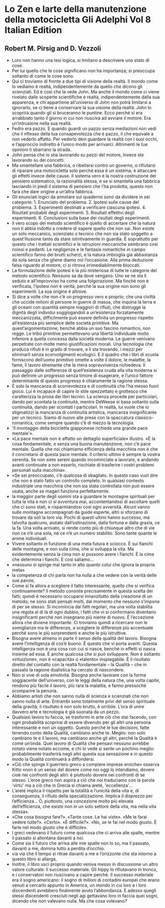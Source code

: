 # Lo Zen e larte della manutenzione della motocicletta Gli Adelphi Vol 8 Italian Edition
## Robert M. Pirsig and D. Vezzoli
- Loro non hanno una tesi logica, si limitano a descrivere uno stato di cose.
- Per lui quello che le cose significano non ha importanza; si preoccupa soltanto di come le cose sono.
- Qui ci troviamo di fronte a due tipi di visione della realtà. Il mondo come lo vediamo è realtà, indipendentemente da quello che dicono gli scienziati. Ed è così che la vede John. Ma anche il mondo come ci viene rivelato dalle scoperte scientifiche è realtà, indipendentemente dalla sua apparenza, e chi appartiene all’universo di John non potrà limitarsi a ignorarlo, se ci tiene a conservare la sua visione della realtà. John lo scoprirà quando gli si bruceranno le puntine. Ecco perché si era arrabbiato tanto il giorno in cui non riusciva ad avviare il motore. Era un’intrusione nella sua realtà.
- Fedro era pazzo. E quando guardi un pazzo senza mediazioni non vedi che il riflesso della tua consapevolezza che è pazzo, il che equivale a non vederlo affatto. Per vederlo devi guardare la realtà con i suoi occhi, e l’approccio indiretto è l’unico modo per arrivarci. Altrimenti le tue opinioni ti sbarrano la strada.
- John pensa che io stia lavorando su pezzi del motore, invece sto lavorando su dei concetti.
- Ma smantellare una fabbrica, o ribellarsi contro un governo, o rifiutarsi di riparare una motocicletta solo perché essa è un sistema, è attaccare gli effetti invece delle cause. Il sistema vero è la nostra costruzione del pensiero sistematico, la razionalità stessa, e se si smantella una fabbrica lasciando in piedi il sistema di pensiero che l’ha prodotta, questo non farà che dare origine a un’altra fabbrica.
- Gli enunciati logici da annotare sul quaderno sono da dividere in sei categorie: 1. Enunciato del problema. 2. Ipotesi sulle cause del problema. 3. Esperimenti destinati a verificare ciascuna ipotesi. 4. Risultati probabili degli esperimenti. 5. Risultati effettivi degli esperimenti. 6. Conclusioni sulla base dei risultati degli esperimenti.
- Il vero scopo del metodo scientifico è quello di accertare che la natura non ti abbia indotto a credere di sapere quello che non sai. Non esiste un solo meccanico, scienziato o tecnico che non sia stato soggetto a quest’illusione tanto da stare istintivamente in guardia. È soprattutto per questo che i trattati scientifici e le istruzioni meccaniche sembrano così noiosi e pedanti. Le negligenze e le fantasie romantiche in campo scientifico fanno dei brutti scherzi, e la natura imbroglia già abbastanza da sola senza che gliene diamo noi l’occasione. Alla prima deduzione falsa riguardo al motore, ci si ritrova irrimediabilmente bloccati.
- La formulazione delle ipotesi è la più misteriosa di tutte le categorie del metodo scientifico. Nessuno sa da dove vengano. Uno se ne sta lì seduto e all’improvviso ha come una folgorazione. Ma finché non è verificata, l’ipotesi non è verità, perché la sua origine non sono gli esperimenti. La sua origine è altrove.
- Si dice a volte che non c’è un progresso vero e proprio; che una civiltà che uccide milioni di persone in guerre di massa, che inquina la terra e gli oceani con quantità sempre maggiori di rifiuti, che distrugge la dignità degli individui soggiogandoli a un’esistenza forzatamente meccanizzata, difficilmente può essere definita un progresso rispetto all’esistenza più semplice delle società primitive. Ma quest’argomentazione, benché abbia un suo fascino romantico, non regge. Le tribù primitive permettevano una libertà individuale molto inferiore a quella concessa dalla società moderna. Le guerre venivano perpetrate con molte meno giustificazioni morali. Una tecnologia che produca rifiuti è in grado di trovare, e li sta trovando, i mezzi per eliminarli senza sconvolgimenti ecologici. E il quadro che i libri di scuola forniscono dell’uomo primitivo omette a volte il dolore, le malattie, la fame, il lavoro stremante che la mera sopravvivenza richiedeva. Il passaggio dalle sofferenze di quell’esistenza cruda alla vita moderna si può definire un progresso senza timore di esagerare, e l’unico fattore determinante di questo progresso è chiaramente la ragione stessa.
- È solo la mancanza di scorrevolezza e di continuità che l’ha messo fuori gioco. Lui è incapace di capire lo stile spezzettato e grottesco che caratterizza la prosa dei libri tecnici. La scienza procede per particolari, dando per scontata la continuità, mentre DeWeese si basa soltanto sulla continuità, dando per scontati i particolari. In realtà, lui vuole che io stigmatizzi la mancanza di continuità artistica, mancanza insignificante per un tecnico. Siamo di nuovo alle prese con la spaccatura classico-romantica, come sempre quando c’è di mezzo la tecnologia.
- 'Il montaggio della bicicletta giapponese richiede una grande pace mentale'».
- «La pace mentale non è affatto un dettaglio superficiale» illustro. «È la cosa fondamentale, e senza una buona manutenzione, non c’è pace mentale. Quella che noi chiamiamo efficienza della macchina non è che il concretarsi di questa pace mentale. Il criterio ultimo è sempre la vostra serenità. Se non siete sereni quando incominciate a lavorare, e andando avanti continuate a non esserlo, rischiate di trasferire i vostri problemi personali sulla macchina».
- «Se sei preoccupato, c’è qualcosa di sbagliato. In questo caso vuol dire che non è stato fatto un controllo completo. In qualsiasi contesto industriale una macchina che non sia stata controllata non può essere usata, anche se magari funziona perfettamente.
- la maggior parte degli uomini sta a guardare le montagne spirituali per tutta la vita e non ci si avventura mai, accontentandosi di ascoltare quelli che ci sono stati, e risparmiandosi così ogni avversità. Alcuni vanno sulle montagne accompagnati da guide esperte, altri si sforzano di trovare da soli la loro via. Pochi di questi ultimi hanno successo, ma talvolta qualcuno, aiutato dall’ostinazione, dalla fortuna e dalla grazia, ce la fa. Una volta arrivato, si rende conto più di chiunque altro che di vie non ce n’è una sola, né ce n’è un numero stabilito. Sono tante quante le anime individuali.
- Vivere soltanto in funzione di una meta futura è sciocco. È sui fianchi delle montagne, e non sulla cima, che si sviluppa la vita. Ma evidentemente senza la cima non si possono avere i fianchi. È la cima che determina i fianchi. E così saliamo…
- «nessuno si spinge mai tanto in alto quanto colui che ignora la propria meta»
- la competenza di chi parla non ha nulla a che vedere con la verità delle sue parole,
- Come si fa allora a scegliere il fatto interessante, quello che si verifica continuamente? Il metodo consiste precisamente in questa scelta dei fatti; quindi è necessario occuparsi innanzitutto della creazione di un metodo; ne sono stati pensati molti, dal momento che nessuno s’impone di per se stesso. Si incomincia dai fatti regolari, ma una volta stabilita una regola al di là di ogni dubbio, i fatti che vi si conformano diventano insignificanti perché non insegnano più niente di nuovo. È l’eccezione allora che diviene importante. Ci troviamo quindi a ricercare non le somiglianze ma le differenze, a scegliere le differenze più accentuate perché sono le più sorprendenti e anche le più istruttive.
- Bisogna avere almeno in parte il senso della qualità del lavoro. Bisogna avere l’intelligenza di cos’è buono. È questo che vi porta avanti. Questa intelligenza non è una cosa con cui si nasce, benché in effetti si nasca insieme ad essa. È anche qualcosa che si può sviluppare. Non è soltanto «intuizione», non è «capacità» o «talento» inspiegabile. È il risultato diretto del contatto con la realtà fondamentale – la Qualità – che in passato la ragione dualistica ha cercato di nascondere.
- Non si vive di sola emotività. Bisogna anche lavorare con la forma soggiacente dell’universo, con le leggi della natura che, una volta capite, rendono più facile il lavoro, più rara la malattia, e fanno pressoché scomparire la penuria.
- Abbiamo artisti che non sanno nulla di scienza e scienziati che non sanno nulla di arte. Entrambi sono totalmente privi del senso spirituale della gravità; il risultato è non solo brutto, è orribile. L’ora di unire davvero arte e tecnologia è già suonata da un pezzo.
- Qualsiasi lavoro tu faccia, se trasformi in arte ciò che stai facendo, con ogni probabilità scoprirai di essere divenuto per gli altri una persona interessante e non un oggetto. Questo perché le tue decisioni, fatte tenendo conto della Qualità, cambiano anche te. Meglio: non solo cambiano te e il lavoro, ma cambiano anche gli altri, perché la Qualità è come un’onda. Quel lavoro di Qualità che pensavi nessuno avrebbe notato viene notato eccome, e chi lo vede si sente un pochino meglio: probabilmente trasferirà negli altri questa sua sensazione e in questo modo la Qualità continuerà a diffondersi.
- «Ciò che spinge il guerriero greco a compiere imprese eroiche» osserva Kitto «non è un senso del dovere come noi oggi lo intendiamo, dovere cioè nei confronti degli altri: è piuttosto dovere nei confronti di se stesso. L’eroe greco non aspira a ciò che noi traduciamo con la parola 'virtù' ma a ciò che in Grecia si chiama areté, 'eccellenza'…
- L’areté implica il rispetto per la totalità e l’unicità della vita e, di conseguenza, il rifiuto della specializzazione. Implica il disprezzo per l’efficienza… O, piuttosto, una concezione molto più elevata dell’efficienza, che esiste non in un solo settore della vita, ma nella vita stessa».
- «Che cosa bisogna fare?». «Tante cose. Le hai viste». «Me le farai vedere tutte?». «Certo». «È difficile?». «No, se le fai nel modo giusto. È farle nel modo giusto che è difficile».
- I greci vedevano il futuro come qualcosa che ci arriva alle spalle, mentre il passato si allontana davanti a noi.
- Come sia il futuro che arriva alle mie spalle non lo so, ma il passato, davanti a me, domina tutto a perdita d’occhio.
- via via che il tempo si ritrae davanti a me e l’orizzonte che sta intorno a questo libro si allarga,
- Inoltre, il libro uscì proprio quando veniva messo in discussione un altro valore culturale: il successo materiale. Gli hippy lo rifiutavano in tronco, e i conservatori non riuscivano a capire perché. Il successo materiale era il sogno americano: il sogno di milioni di contadini europei che erano venuti a cercarlo appunto in America, un mondo in cui loro e i loro discendenti avrebbero finalmente avuto l’abbondanza. E adesso quegli stessi discendenti cresciuti negli agi gettavano loro in faccia quei sogni, dicendo che non valevano nulla. Ma che cosa volevano?
